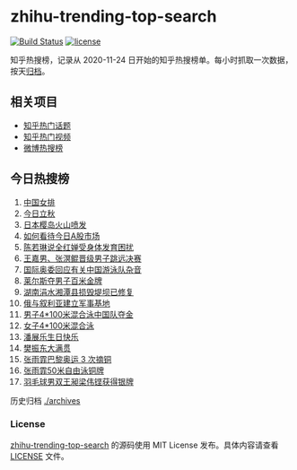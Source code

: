 # zhihu-trending-top-search

[![Build Status](https://github.com/justjavac/zhihu-trending-top-search/workflows/ci/badge.svg?branch=main)](https://github.com/justjavac/zhihu-trending-top-search/actions)
[![license](https://img.shields.io/github/license/justjavac/zhihu-trending-top-search)](https://github.com/justjavac/zhihu-trending-top-search/blob/main/LICENSE)

知乎热搜榜，记录从 2020-11-24 日开始的知乎热搜榜单。每小时抓取一次数据，按天[归档](./archives)。

## 相关项目

- [知乎热门话题](https://github.com/justjavac/zhihu-trending-hot-questions)
- [知乎热门视频](https://github.com/justjavac/zhihu-trending-hot-video)
- [微博热搜榜](https://github.com/justjavac/weibo-trending-hot-search)

## 今日热搜榜

<!-- BEGIN -->
<!-- 最后更新时间 Thu Aug 08 2024 06:11:12 GMT+0800 (China Standard Time) -->

1. [中国女排](https://www.zhihu.com/search?q=%E4%B8%AD%E5%9B%BD%E5%A5%B3%E6%8E%92)
1. [今日立秋](https://www.zhihu.com/search?q=%E4%BB%8A%E6%97%A5%E7%AB%8B%E7%A7%8B)
1. [日本樱岛火山喷发](https://www.zhihu.com/search?q=%E6%97%A5%E6%9C%AC%E6%A8%B1%E5%B2%9B%E7%81%AB%E5%B1%B1%E5%96%B7%E5%8F%91)
1. [如何看待今日A股市场](https://www.zhihu.com/search?q=%E5%A6%82%E4%BD%95%E7%9C%8B%E5%BE%85%E4%BB%8A%E6%97%A5A%E8%82%A1%E5%B8%82%E5%9C%BA)
1. [陈若琳说全红婵受身体发育困扰](https://www.zhihu.com/search?q=%E9%99%88%E8%8B%A5%E7%90%B3%E8%AF%B4%E5%85%A8%E7%BA%A2%E5%A9%B5%E5%8F%97%E8%BA%AB%E4%BD%93%E5%8F%91%E8%82%B2%E5%9B%B0%E6%89%B0)
1. [王嘉男、张溟鲲晋级男子跳远决赛](https://www.zhihu.com/search?q=%E7%8E%8B%E5%98%89%E7%94%B7%E3%80%81%E5%BC%A0%E6%BA%9F%E9%B2%B2%E6%99%8B%E7%BA%A7%E7%94%B7%E5%AD%90%E8%B7%B3%E8%BF%9C%E5%86%B3%E8%B5%9B)
1. [国际奥委回应有关中国游泳队杂音](https://www.zhihu.com/search?q=%E5%9B%BD%E9%99%85%E5%A5%A5%E5%A7%94%E5%9B%9E%E5%BA%94%E6%9C%89%E5%85%B3%E4%B8%AD%E5%9B%BD%E6%B8%B8%E6%B3%B3%E9%98%9F%E6%9D%82%E9%9F%B3)
1. [莱尔斯夺男子百米金牌](https://www.zhihu.com/search?q=%E8%8E%B1%E5%B0%94%E6%96%AF%E5%A4%BA%E7%94%B7%E5%AD%90%E7%99%BE%E7%B1%B3%E9%87%91%E7%89%8C)
1. [湖南涓水湘潭县损毁堤坝已修复](https://www.zhihu.com/search?q=%E6%B9%96%E5%8D%97%E6%B6%93%E6%B0%B4%E6%B9%98%E6%BD%AD%E5%8E%BF%E6%8D%9F%E6%AF%81%E5%A0%A4%E5%9D%9D%E5%B7%B2%E4%BF%AE%E5%A4%8D)
1. [俄与叙利亚建立军事基地](https://www.zhihu.com/search?q=%E4%BF%84%E4%B8%8E%E5%8F%99%E5%88%A9%E4%BA%9A%E5%BB%BA%E7%AB%8B%E5%86%9B%E4%BA%8B%E5%9F%BA%E5%9C%B0)
1. [男子4*100米混合泳中国队夺金](https://www.zhihu.com/search?q=%E7%94%B7%E5%AD%904*100%E7%B1%B3%E6%B7%B7%E5%90%88%E6%B3%B3%E4%B8%AD%E5%9B%BD%E9%98%9F%E5%A4%BA%E9%87%91)
1. [女子4*100米混合泳](https://www.zhihu.com/search?q=%E5%A5%B3%E5%AD%904*100%E7%B1%B3%E6%B7%B7%E5%90%88%E6%B3%B3)
1. [潘展乐生日快乐](https://www.zhihu.com/search?q=%E6%BD%98%E5%B1%95%E4%B9%90%E7%94%9F%E6%97%A5%E5%BF%AB%E4%B9%90)
1. [樊振东大满贯](https://www.zhihu.com/search?q=%E6%A8%8A%E6%8C%AF%E4%B8%9C%E5%A4%A7%E6%BB%A1%E8%B4%AF)
1. [张雨霏巴黎奥运 3 次摘铜](https://www.zhihu.com/search?q=%E5%BC%A0%E9%9B%A8%E9%9C%8F%E5%B7%B4%E9%BB%8E%E5%A5%A5%E8%BF%90%203%20%E6%AC%A1%E6%91%98%E9%93%9C)
1. [张雨霏50米自由泳铜牌](https://www.zhihu.com/search?q=%E5%BC%A0%E9%9B%A8%E9%9C%8F50%E7%B1%B3%E8%87%AA%E7%94%B1%E6%B3%B3%E9%93%9C%E7%89%8C)
1. [羽毛球男双王昶梁伟铿获得银牌](https://www.zhihu.com/search?q=%E7%BE%BD%E6%AF%9B%E7%90%83%E7%94%B7%E5%8F%8C%E7%8E%8B%E6%98%B6%E6%A2%81%E4%BC%9F%E9%93%BF%E8%8E%B7%E5%BE%97%E9%93%B6%E7%89%8C)

<!-- END -->

历史归档 [./archives](./archives)

### License

[zhihu-trending-top-search](https://github.com/justjavac/zhihu-trending-top-search) 的源码使用 MIT License
发布。具体内容请查看 [LICENSE](./LICENSE) 文件。
